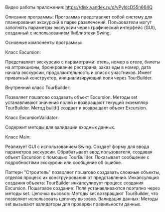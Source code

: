 Видео работы приложения: https://disk.yandex.ru/d/vPyldcD55n664Q

Описание программы:
Программа представляет собой систему для планирования экскурсий в парке развлечений. Пользователи могут заполнять параметры экскурсии через графический интерфейс (GUI), созданный с использованием библиотеки Swing.

Основные компоненты программы:

Класс Excursion:

Представляет экскурсию с параметрами: отель, номер в отеле, билеты на аттракционы, бронирование ресторана, заказ еды в номер, дата начала экскурсии, продолжительность и список участников.
Имеет приватный конструктор, инициализирующий поля через TourBuilder.

Внутренний класс TourBuilder:

Позволяет пошагово создавать объект Excursion.
Методы set устанавливают значения полей и возвращают текущий экземпляр TourBuilder.
Метод build() создает и возвращает объект Excursion.

Класс ExcursionValidator:

Содержит методы для валидации входных данных.

Класс Main:

Реализует GUI с использованием Swing.
Создает форму для ввода параметров экскурсии.
Обрабатывает ввод пользователя, создавая объект Excursion с помощью TourBuilder.
Показывает сообщение с подробностями экскурсии или сообщение об ошибке.

Паттерн "Строитель" позволяет пошагово создавать сложные объекты, отделяя процесс их конструирования от представления.
Инкапсуляция создания объекта: TourBuilder инкапсулирует процесс создания Excursion.
Пошаговое создание: Поля устанавливаются поэтапно через методы set.
Цепочка вызовов: Методы set возвращают TourBuilder, что позволяет использовать цепочку вызовов.
Валидация данных: Методы set вызывают валидаторы для проверки правильности данных.
